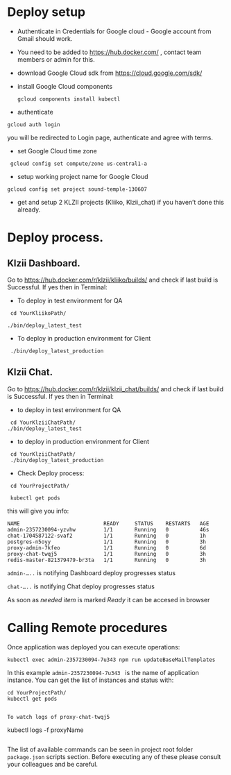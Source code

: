 # Deploy setup
* Authenticate in Credentials for Google cloud - Google account from Gmail should work.
* You need to be added to https://hub.docker.com/ , contact team members or admin for this.

* download Google Cloud sdk from https://cloud.google.com/sdk/
* install Google Cloud  components

  ```
  gcloud components install kubectl
  ```

* authenticate

```
gcloud auth login
```

you will be redirected to Login page, authenticate and agree with terms.

* set Google Cloud time zone

```
 gcloud config set compute/zone us-central1-a
 ```

* setup working project name for Google Cloud

```
gcloud config set project sound-temple-130607
```

* get and setup 2 KLZII projects (Kliiko, Klzii_chat) if you haven’t done this already.

# Deploy process.

## Klzii Dashboard.
Go to https://hub.docker.com/r/klzii/kliiko/builds/ and check if last build is Successful. If yes then in Terminal:

* To deploy in test environment for QA

```
 cd YourKliikoPath/

./bin/deploy_latest_test
```

* To deploy in production environment for Client

```
 ./bin/deploy_latest_production
```



## Klzii Chat.
 Go to https://hub.docker.com/r/klzii/klzii_chat/builds/ and check if last build is Successful. If yes then in Terminal:

* to deploy in test environment for QA
```
 cd YourKlziiChatPath/
./bin/deploy_latest_test
```

* to deploy in production environment for Client
```
 cd YourKlziiChatPath/
 ./bin/deploy_latest_production
```


* Check Deploy process:
```
 cd YourProjectPath/

 kubectl get pods
```

this will give you info:
```
NAME                           READY     STATUS    RESTARTS   AGE
admin-2357230094-yzvhw         1/1       Running   0          46s
chat-1704587122-svaf2          1/1       Running   0          1h
postgres-n5oyy                 1/1       Running   0          3h
proxy-admin-7kfeo              1/1       Running   0          6d
proxy-chat-twqj5               1/1       Running   0          3h
redis-master-821379479-br3ta   1/1       Running   0          3h
```

```admin-…..``` is notifying Dashboard deploy progresses status

```chat-…..``` is notifying Chat deploy progresses status

As soon as *needed item* is marked *Ready* it can be accesed in browser

# Calling Remote procedures

Once application was deployed you can execute operations:
```
kubectl exec admin-2357230094-7u343 npm run updateBaseMailTemplates
```

In this example ```admin-2357230094-7u343 ``` is the name of application instance. You can get the list of instances and status with:
```
cd YourProjectPath/
kubectl get pods


To watch logs of proxy-chat-twqj5
```
kubectl logs -f proxyName
```

```

The list of available commands can be seen in project root folder ```package.json``` scripts section.
Before executing any of these please consult your colleagues and be careful.
